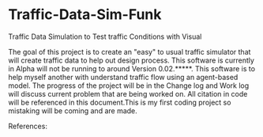 # Traffic-Data-Sim-Funk
Traffic Data Simulation to Test traffic Conditions with Visual


The goal of this project is to create an "easy" to usual traffic simulator that will create traffic data to help out design process. This software is currently in Alpha will not be running to around Version 0.02.*****. This software is to help myself another with understand traffic flow using an agent-based model. The progress of the project will be in the Change log and Work log will discuss current problem that are being worked on. All citation in code will be referenced in this document.This is my first coding project so mistaking will be coming and are made.

References:
